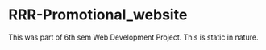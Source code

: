 # RRR-Promotional_website
This was part of 6th sem Web Development Project. This is static in nature.
